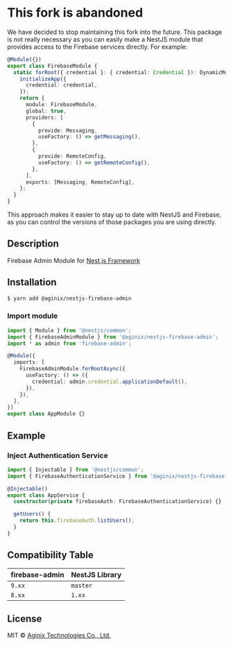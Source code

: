 # This fork is abandoned

We have decided to stop maintaining this fork into the future. This package is not really necessary as you can easily make a NestJS module that provides access to the Firebase services directly. For example:

```ts
@Module({})
export class FirebaseModule {
  static forRoot({ credential }: { credential: Credential }): DynamicModule {
    initializeApp({
      credential: credential,
    });
    return {
      module: FirebaseModule,
      global: true,
      providers: [
        {
          provide: Messaging,
          useFactory: () => getMessaging(),
        },
        {
          provide: RemoteConfig,
          useFactory: () => getRemoteConfig(),
        },
      ],
      exports: [Messaging, RemoteConfig],
    };
  }
}
```

This approach makes it easier to stay up to date with NestJS and Firebase, as you can control the versions of those packages you are using directly.

## Description

Firebase Admin Module for [Nest.js Framework](https://nestjs.com/)

## Installation

```bash
$ yarn add @aginix/nestjs-firebase-admin
```

### Import module

```typescript
import { Module } from '@nestjs/common';
import { FirebaseAdminModule } from '@aginix/nestjs-firebase-admin';
import * as admin from 'firebase-admin';

@Module({
  imports: [
    FirebaseAdminModule.forRootAsync({
      useFactory: () => ({
        credential: admin.credential.applicationDefault(),
      }),
    }),
  ],
})
export class AppModule {}
```

## Example

### Inject Authentication Service

```typescript
import { Injectable } from '@nestjs/common';
import { FirebaseAuthenticationService } from '@aginix/nestjs-firebase-admin';

@Injectable()
export class AppService {
  constructor(private firebaseAuth: FirebaseAuthenticationService) {}

  getUsers() {
    return this.firebaseAuth.listUsers();
  }
}
```

## Compatibility Table

| firebase-admin | NestJS Library |
| -------------- | -------------- |
| `9.xx`         | `master`       |
| `8.xx`         | `1.xx`         |

## License

MIT © [Aginix Technologies Co., Ltd.](https://github.com/Aginix/nestjs-firebase-admin)
